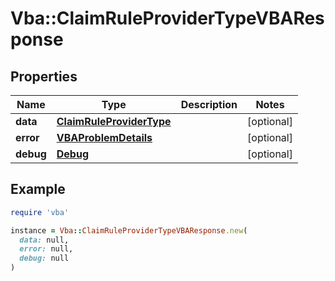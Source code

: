 # Vba::ClaimRuleProviderTypeVBAResponse

## Properties

| Name | Type | Description | Notes |
| ---- | ---- | ----------- | ----- |
| **data** | [**ClaimRuleProviderType**](ClaimRuleProviderType.md) |  | [optional] |
| **error** | [**VBAProblemDetails**](VBAProblemDetails.md) |  | [optional] |
| **debug** | [**Debug**](Debug.md) |  | [optional] |

## Example

```ruby
require 'vba'

instance = Vba::ClaimRuleProviderTypeVBAResponse.new(
  data: null,
  error: null,
  debug: null
)
```

